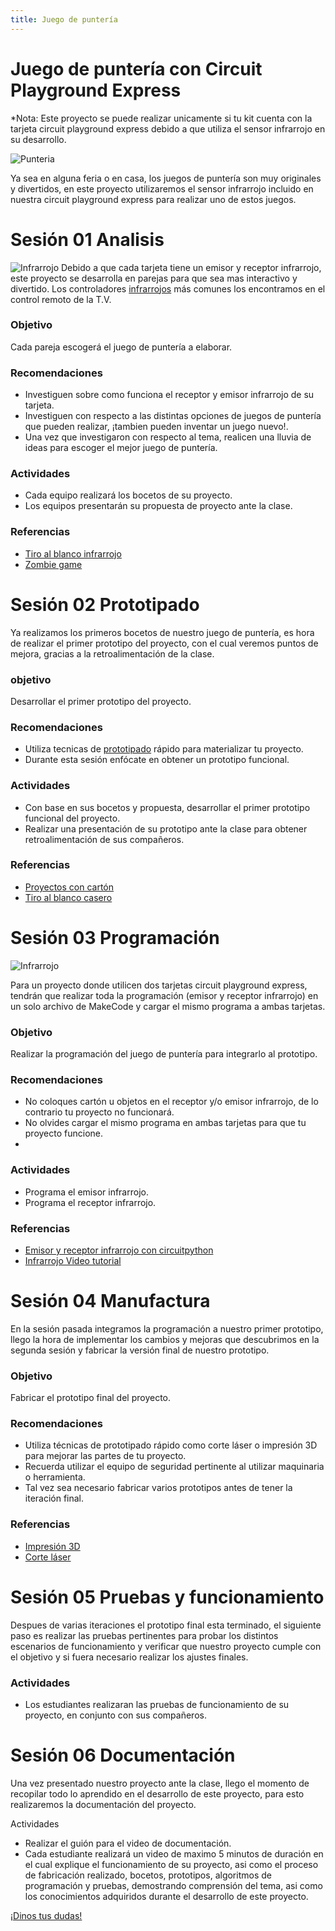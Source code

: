 ```yaml
---
title: Juego de puntería  
---
```


# Juego de puntería con Circuit Playground Express
*Nota: Este proyecto se puede realizar unicamente si tu kit cuenta con la tarjeta circuit playground express debido a que utiliza el sensor infrarrojo en su desarrollo.


![Punteria]({{site.baseurl}}/img/punteria.gif)

Ya sea en alguna feria o en casa, los juegos de puntería son muy originales y divertidos, en este proyecto utilizaremos el sensor infrarrojo incluido en nuestra circuit playground express para realizar uno de estos juegos.

# Sesión 01 Analisis 
![Infrarrojo]({{site.baseurl}}/img/infrarrojo.jpg)
Debido a que cada tarjeta tiene un emisor y receptor infrarrojo, este proyecto se desarrolla en parejas para que sea mas interactivo y divertido.
Los controladores [infrarrojos](https://es.wikipedia.org/wiki/Radiaci%C3%B3n_infrarroja) más comunes los encontramos en el control remoto de la T.V. 
### Objetivo 
Cada pareja escogerá el juego de puntería a elaborar.
### Recomendaciones 

+ Investiguen sobre como funciona el receptor y emisor infrarrojo de su tarjeta.
+ Investiguen con respecto a las distintas opciones de juegos de puntería que pueden realizar, ¡tambien pueden inventar un juego nuevo!.
+ Una vez que investigaron con respecto al tema, realicen una lluvia de ideas para escoger el mejor juego de puntería.

### Actividades

+ Cada equipo realizará los bocetos de su proyecto.
+ Los equipos presentarán su propuesta de proyecto ante la clase.
### Referencias 
+ [Tiro al blanco infrarrojo](https://learn.adafruit.com/circuit-playground-express-laser-tag/build-a-cpx-laser-tag-game)
+ [Zombie game](https://learn.adafruit.com/circuit-playground-express-ir-zombie-game/zombie-game-time-2)

# Sesión 02 Prototipado

Ya realizamos los primeros bocetos de nuestro juego de puntería, es hora de realizar el primer prototipo del proyecto, con el cual veremos puntos de mejora, gracias a la retroalimentación de la clase.

### objetivo 
Desarrollar el primer prototipo del proyecto.

### Recomendaciones 
+ Utiliza tecnicas de [prototipado](http://learn.makercademy.com/modules/intro/soluciondeproblemas/) rápido para materializar tu proyecto.
+ Durante esta sesión enfócate en obtener un prototipo funcional.

### Actividades 
+ Con base en sus bocetos y propuesta, desarrollar el primer prototipo funcional del proyecto.
+ Realizar una presentación de su prototipo ante la clase para obtener retroalimentación de sus compañeros.

### Referencias 
+ [Proyectos con cartón](http://learn.makercademy.com/modules/referencias/Carton/)
+ [Tiro al blanco casero](https://www.youtube.com/watch?v=VRX80h2Ia-k)

# Sesión 03 Programación 
![Infrarrojo]({{site.baseurl}}/img/infrared.gif)

Para un proyecto donde utilicen dos tarjetas circuit playground express, tendrán que realizar toda la programación (emisor y receptor infrarrojo) en un solo archivo de MakeCode y cargar el mismo programa a ambas tarjetas.
### Objetivo 
Realizar la programación del juego de puntería para integrarlo al prototipo.

### Recomendaciones 
+ No coloques cartón u objetos en el receptor y/o emisor infrarrojo, de lo contrario tu proyecto no funcionará.
+ No olvides cargar el mismo programa en ambas tarjetas para que tu proyecto funcione.
+ 
### Actividades
+ Programa el emisor infrarrojo.
+ Programa el receptor infrarrojo.

### Referencias
+ [Emisor y receptor infrarrojo con circuitpython](https://learn.adafruit.com/infrared-ir-receive-transmit-circuit-playground-express-circuit-python)
+ [Infrarrojo Video tutorial](https://youtu.be/9pOXGTUTq-k)

# Sesión 04 Manufactura
En la sesión pasada integramos la programación a nuestro primer prototipo, llego la hora de implementar los cambios y mejoras que descubrimos en la segunda sesión y fabricar la versión final de nuestro prototipo.
### Objetivo 
Fabricar el prototipo final del proyecto.

### Recomendaciones 
+ Utiliza técnicas de prototipado rápido como corte láser o impresión 3D para mejorar las partes de tu proyecto.
+ Recuerda utilizar el equipo de seguridad pertinente al utilizar maquinaria o herramienta.
+ Tal vez sea necesario fabricar varios prototipos antes de tener la iteración final.
### Referencias 
+ [Impresión 3D](http://learn.makercademy.com/modules/referencias/Impresion3D/) <br/>
+ [Corte láser](http://learn.makercademy.com/modules/referencias/cortadoralaser/)

# Sesión 05 Pruebas y funcionamiento
Despues de varias iteraciones el prototipo final esta terminado, el siguiente paso es realizar las pruebas pertinentes para probar los distintos escenarios de funcionamiento y verificar que nuestro proyecto cumple con el objetivo y si fuera necesario realizar los ajustes finales.
### Actividades
+ Los estudiantes realizaran las pruebas de funcionamiento de su proyecto, en conjunto con sus compañeros.
# Sesión 06 Documentación 
Una vez presentado nuestro proyecto ante la clase, llego el momento de recopilar todo lo aprendido en el desarrollo de este proyecto, para esto realizaremos la documentación del proyecto.

Actividades

+ Realizar el guión para el video de documentación.
+ Cada estudiante realizará un video de maximo 5 minutos de duración en el cual explique el funcionamiento de su proyecto, asi como el proceso de fabricación realizado, bocetos, prototipos, algoritmos de programación y pruebas, demostrando comprensión del tema, asi como los conocimientos adquiridos durante el desarrollo de este proyecto.




<a class="btn btn-primary" target="_blank" href="http://www.makermex.com/forum/makercademy-124">¡Dinos tus dudas!</a>
